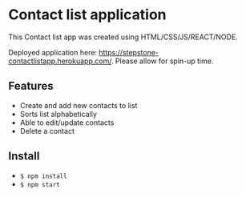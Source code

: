 # Contact list application
This Contact list app was created using HTML/CSS/JS/REACT/NODE. 

Deployed application here: https://stepstone-contactlistapp.herokuapp.com/. Please allow for spin-up time.

## Features 
* Create and add new contacts to list
* Sorts list alphabetically 
* Able to edit/update contacts
* Delete a contact


## Install
* `$ npm install`
* `$ npm start`